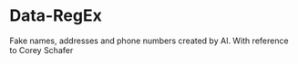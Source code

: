 # Data-RegEx
Fake names, addresses and phone numbers created by AI. With reference to Corey Schafer
